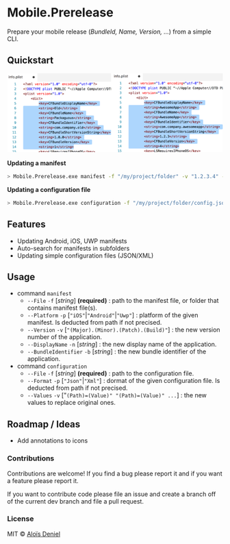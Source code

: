 # Mobile.Prerelease

Prepare your mobile release (*BundleId, Name, Version, ...*) from a simple CLI.

## Quickstart

![manifests](Documentation/manifest-update.png)

**Updating a manifest**

```bash
> Mobile.Prerelease.exe manifest -f "/my/project/folder" -v "1.2.3.4" -b "com.company.awesomeapp" - n "AwesomeApp"
```

**Updating a configuration file**

```bash
> Mobile.Prerelease.exe configuration -f "/my/project/folder/config.json" -v "Url=https://company.com/api" "LogLevel=Info"
```

## Features

* Updating Android, iOS, UWP manifests
* Auto-search for manifests in subfolders
* Updating simple configuration files (JSON/XML)

## Usage

* command `manifest`
	* `--File` `-f` [*string*] **(required)** : path to the manifest file, or folder that contains manifest file(s). 
	* `--Platform` `-p` [`"iOS"`|`"Android"`|`"Uwp"`] : platform of the given manifest. Is deducted from path if not precised.
	* `--Version` `-v` [`"(Major).(Minor).(Patch).(Build)"`] : the new version number of the application.
	* `--DisplayName` `-n` [*string*] : the new display name of the application.
	* `--BundleIdentifier` `-b` [*string*] : the new bundle identifier of the application.
* command `configuration`
	* `--File` `-f` [*string*] **(required)** : path to the configuration file. 
	* `--Format` `-p` [`"Json"`|`"Xml"`] : dormat of the given configuration file. Is deducted from path if not precised.
	* `--Values` `-v` ["`(Path)=(Value)" "(Path)=(Value)" ...`] : the new values to replace original ones.


## Roadmap / Ideas

* Add annotations to icons

### Contributions

Contributions are welcome! If you find a bug please report it and if you want a feature please report it.

If you want to contribute code please file an issue and create a branch off of the current dev branch and file a pull request.

### License

MIT © [Aloïs Deniel](http://aloisdeniel.github.io)